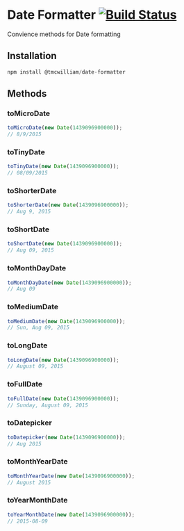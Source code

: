 Date Formatter [![Build Status](https://travis-ci.org/tmcwilliam/date-formatter.svg?branch=master)](https://travis-ci.org/tmcwilliam/date-formatter)
=========

Convience methods for Date formatting

## Installation

```js
npm install @tmcwilliam/date-formatter
```

## Methods

### toMicroDate
```js
toMicroDate(new Date(1439096900000));
// 8/9/2015
```
### toTinyDate
```js
toTinyDate(new Date(1439096900000));
// 08/09/2015
```
### toShorterDate
```js
toShorterDate(new Date(1439096900000));
// Aug 9, 2015
```
### toShortDate
```js
toShortDate(new Date(1439096900000));
// Aug 09, 2015
```
### toMonthDayDate
```js
toMonthDayDate(new Date(1439096900000));
// Aug 09
```
### toMediumDate
```js
toMediumDate(new Date(1439096900000));
// Sun, Aug 09, 2015
```
### toLongDate
```js
toLongDate(new Date(1439096900000));
// August 09, 2015
```
### toFullDate
```js
toFullDate(new Date(1439096900000));
// Sunday, August 09, 2015
```
### toDatepicker
```js
toDatepicker(new Date(1439096900000));
// Aug 2015
```
### toMonthYearDate
```js
toMonthYearDate(new Date(1439096900000));
// August 2015
```
### toYearMonthDate
```js
toYearMonthDate(new Date(1439096900000));
// 2015-08-09
```